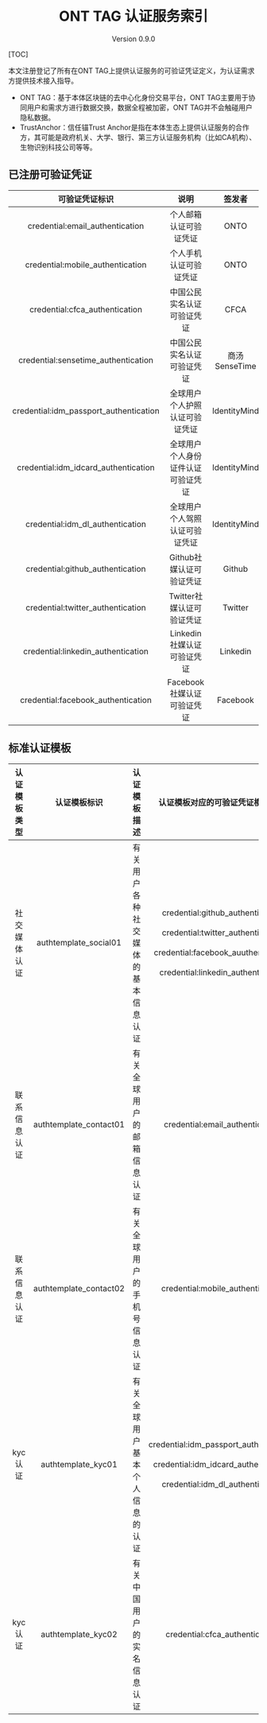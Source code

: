 <h1 align="center">ONT TAG 认证服务索引 </h1>
<p align="center" class="version">Version 0.9.0 </p>

[TOC]

本文注册登记了所有在ONT TAG上提供认证服务的可验证凭证定义，为认证需求方提供技术接入指导。

* ONT TAG：基于本体区块链的去中心化身份交易平台，ONT TAG主要用于协同用户和需求方进行数据交换，数据全程被加密，ONT TAG并不会触碰用户隐私数据。
* TrustAnchor：信任锚Trust Anchor是指在本体生态上提供认证服务的合作方，其可能是政府机关、大学、银行、第三方认证服务机构（比如CA机构）、生物识别科技公司等等。


## 已注册可验证凭证

| 可验证凭证标识     |     说明 |   签发者   |
| :--------------: | :--------:| :------: |
| credential:email_authentication |   个人邮箱认证可验证凭证|  ONTO  |
| credential:mobile_authentication |   个人手机认证可验证凭证|  ONTO  |
| credential:cfca_authentication |   中国公民实名认证可验证凭证|  CFCA |
| credential:sensetime_authentication |   中国公民实名认证可验证凭证|  商汤SenseTime |
| credential:idm_passport_authentication |   全球用户个人护照认证可验证凭证|  IdentityMind |
| credential:idm_idcard_authentication |    全球用户个人身份证件认证可验证凭证|  IdentityMind |
| credential:idm_dl_authentication |    全球用户个人驾照认证可验证凭证|  IdentityMind |
| credential:github_authentication |   Github社媒认证可验证凭证|  Github |
| credential:twitter_authentication |   Twitter社媒认证可验证凭证|  Twitter |
| credential:linkedin_authentication |   Linkedin社媒认证可验证凭证| Linkedin |
| credential:facebook_authentication |   Facebook社媒认证可验证凭证|  Facebook |


## 标准认证模板


| 认证模板类型 | 认证模板标识 | 认证模板描述 | 认证模板对应的可验证凭证模板标识 | 授权逻辑规则 |
| :--------: | :--------:|:---------:|:--------: | :--------:|
| 社交媒体认证    |   authtemplate_social01 |  有关用户各种社交媒体的基本信息认证  | credential:github_authentication<br><br>credential:twitter_authentication<br><br>credential:facebook_auuthentication<br><br>credential:linkedin_authentication |   任选其一 |
| 联系信息认证    |   authtemplate_contact01 |  有关全球用户的邮箱信息认证  | credential:email_authentication |   必选 |
| 联系信息认证    |   authtemplate_contact02 |  有关全球用户的手机号信息认证  | credential:mobile_authentication |   必选 |
| kyc认证    |   authtemplate_kyc01 |  有关全球用户基本个人信息的认证  | credential:idm_passport_authentication<br><br>credential:idm_idcard_authentication<br><br>credential:idm_dl_authentication |   任选其一 |
| kyc认证    |   authtemplate_kyc02 |  有关中国用户的实名信息认证  | credential:cfca_authentication |   必选 |
